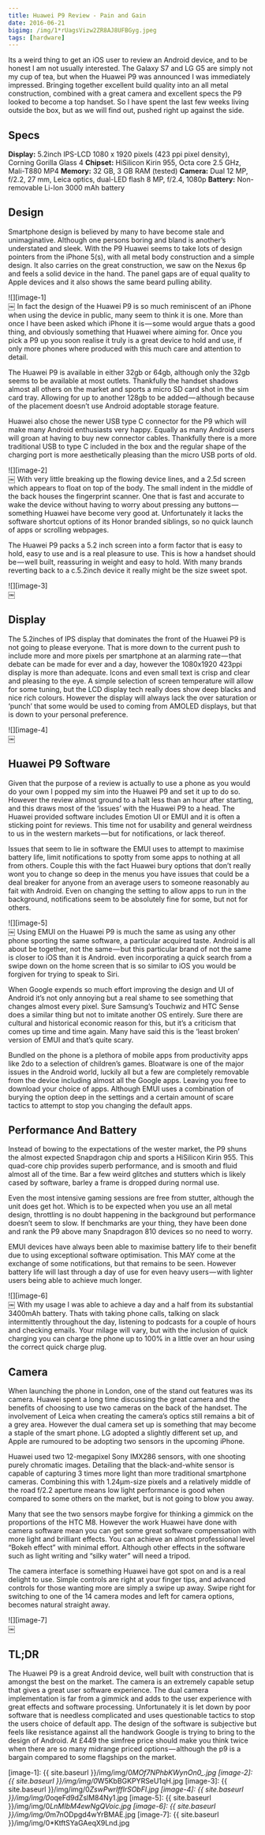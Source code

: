 ```yaml
---
title: Huawei P9 Review - Pain and Gain
date: 2016-06-21
bigimg: /img/1*rUagsVizw2ZR8AJ8UFBGyg.jpeg
tags: [hardware]
---
```

Its a weird thing to get an iOS user to review an Android device, and to be honest I am not usually interested. The Galaxy S7 and LG G5 are simply not my cup of tea, but when the Huawei P9 was announced I was immediately impressed. Bringing together excellent build quality into an all metal construction, combined with a great camera and excellent specs the P9 looked to become a top handset. So I have spent the last few weeks living outside the box, but as we will find out, pushed right up against the side.

## Specs
**Display:** 5.2inch IPS-LCD 1080 x 1920 pixels (423 ppi pixel density), Corning Gorilla Glass 4
**Chipset:** HiSilicon Kirin 955, Octa core 2.5 GHz, Mali-T880 MP4
**Memory:** 32 GB, 3 GB RAM (tested)
**Camera:** Dual 12 MP, f/2.2, 27 mm, Leica optics, dual-LED flash 8 MP, f/2.4, 1080p
**Battery:** Non-removable Li-Ion 3000 mAh battery

## Design
Smartphone design is believed by many to have become stale and unimaginative. Although one persons boring and bland is another’s understated and sleek. With the P9 Huawei seems to take lots of design pointers from the iPhone 5(s), with all metal body construction and a simple design. It also carries on the great construction, we saw on the Nexus 6p and feels a solid device in the hand. The panel gaps are of equal quality to Apple devices and it also shows the same beard pulling ability.

![][image-1]<br>
￼
In fact the design of the Huawei P9 is so much reminiscent of an iPhone when using the device in public, many seem to think it is one. More than once I have been asked which iPhone it is — some would argue thats a good thing, and obviously something that Huawei where aiming for. Once you pick a P9 up you soon realise it truly is a great device to hold and use, if only more phones where produced with this much care and attention to detail.

The Huawei P9 is available in either 32gb or 64gb, although only the 32gb seems to be available at most outlets. Thankfully the handset shadows almost all others on the market and sports a micro SD card shot in the sim card tray. Allowing for up to another 128gb to be added — although because of the placement doesn’t use Android adoptable storage feature.

Huawei also chose the newer USB type C connector for the P9 which will make many Android enthusiasts very happy. Equally as many Android users will groan at having to buy new connector cables. Thankfully there is a more traditional USB to type C included in the box and the regular shape of the charging port is more aesthetically pleasing than the micro USB ports of old.

![][image-2]<br>
￼
With very little breaking up the flowing device lines, and a 2.5d screen which appears to float on top of the body. The small indent in the middle of the back houses the fingerprint scanner. One that is fast and accurate to wake the device without having to worry about pressing any buttons — something Huawei have become very good at. Unfortunately it lacks the software shortcut options of its Honor branded siblings, so no quick launch of apps or scrolling webpages.

The Huawei P9 packs a 5.2 inch screen into a form factor that is easy to hold, easy to use and is a real pleasure to use. This is how a handset should be — well built, reassuring in weight and easy to hold. With many brands reverting back to a c.5.2inch device it really might be the size sweet spot.

![][image-3]<br>
￼
## Display
The 5.2inches of IPS display that dominates the front of the Huawei P9 is not going to please everyone. That is more down to the current push to include more and more pixels per smartphone at an alarming rate — that debate can be made for ever and a day, however the 1080x1920 423ppi display is more than adequate. Icons and even small text is crisp and clear and pleasing to the eye.
A simple selection of screen temperature will allow for some tuning, but the LCD display tech really does show deep blacks and nice rich colours. However the display will always lack the over saturation or ‘punch’ that some would be used to coming from AMOLED displays, but that is down to your personal preference.

![][image-4]<br>
￼
## Huawei P9 Software
Given that the purpose of a review is actually to use a phone as you would do your own I popped my sim into the Huawei P9 and set it up to do so. However the review almost ground to a halt less than an hour after starting, and this draws most of the ‘issues’ with the Huawei P9 to a head. The Huawei provided software includes Emotion UI or EMUI and it is often a sticking point for reviews. This time not for usability and general weirdness to us in the western markets — but for notifications, or lack thereof.

Issues that seem to lie in software the EMUI uses to attempt to maximise battery life, limit notifications to spotty from some apps to nothing at all from others. Couple this with the fact Huawei bury options that don’t really wont you to change so deep in the menus you have issues that could be a deal breaker for anyone from an average users to someone reasonably au fait with Android. Even on changing the setting to allow apps to run in the background, notifications seem to be absolutely fine for some, but not for others.

![][image-5]<br>
￼
Using EMUI on the Huawei P9 is much the same as using any other phone sporting the same software, a particular acquired taste. Android is all about be together, not the same — but this particular brand of not the same is closer to iOS than it is Android. even incorporating a quick search from a swipe down on the home screen that is so similar to iOS you would be forgiven for trying to speak to Siri.

When Google expends so much effort improving the design and UI of Android it’s not only annoying but a real shame to see something that changes almost every pixel. Sure Samsung’s Touchwiz and HTC Sense does a similar thing but not to imitate another OS entirely. Sure there are cultural and historical economic reason for this, but it’s a criticism that comes up time and time again. Many have said this is the ‘least broken’ version of EMUI and that’s quite scary.

Bundled on the phone is a plethora of mobile apps from productivity apps like 2do to a selection of children’s games. Bloatware is one of the major issues in the Android world, luckily all but a few are completely removable from the device including almost all the Google apps. Leaving you free to download your choice of apps. Although EMUI uses a combination of burying the option deep in the settings and a certain amount of scare tactics to attempt to stop you changing the default apps.

## Performance And Battery
Instead of bowing to the expectations of the wester market, the P9 shuns the almost expected Snapdragon chip and sports a HiSilicon Kirin 955. This quad-core chip provides superb performance, and is smooth and fluid almost all of the time. Bar a few weird glitches and stutters which is likely cased by software, barley a frame is dropped during normal use.

Even the most intensive gaming sessions are free from stutter, although the unit does get hot. Which is to be expected when you use an all metal design, throttling is no doubt happening in the background but performance doesn’t seem to slow. If benchmarks are your thing, they have been done and rank the P9 above many Snapdragon 810 devices so no need to worry.

EMUI devices have always been able to maximise battery life to their benefit due to using exceptional software optimisation. This MAY come at the exchange of some notifications, but that remains to be seen. However battery life will last through a day of use for even heavy users — with lighter users being able to achieve much longer.

![][image-6]<br>
￼
With my usage I was able to achieve a day and a half from its substantial 3400mAh battery. Thats with taking phone calls, talking on slack intermittently throughout the day, listening to podcasts for a couple of hours and checking emails. Your milage will vary, but with the inclusion of quick charging you can charge the phone up to 100% in a little over an hour using the correct quick charge plug.

## Camera
When launching the phone in London, one of the stand out features was its camera. Huawei spent a long time discussing the great camera and the benefits of choosing to use two cameras on the back of the handset. The involvement of Leica when creating the camera’s optics still remains a bit of a grey area. However the dual camera set up is something that may become a staple of the smart phone. LG adopted a slightly different set up, and Apple are rumoured to be adopting two sensors in the upcoming iPhone.

Huawei used two 12-megapixel Sony IMX286 sensors, with one shooting purely chromatic images. Detailing that the black-and-white sensor is capable of capturing 3 times more light than more traditional smartphone cameras. Combining this with 1.24μm-size pixels and a relatively middle of the road f/2.2 aperture means low light performance is good when compared to some others on the market, but is not going to blow you away.

Many that see the two sensors maybe forgive for thinking a gimmick on the proportions of the HTC M8. However the work Huawei have done with camera software mean you can get some great software compensation with more light and brilliant effects. You can achieve an almost professional level “Bokeh effect” with minimal effort. Although other effects in the software such as light writing and “silky water” will need a tripod.

The camera interface is something Huawei have got spot on and is a real delight to use. Simple controls are right at your finger tips, and advanced controls for those wanting more are simply a swipe up away. Swipe right for switching to one of the 14 camera modes and left for camera options, becomes natural straight away.

![][image-7]<br>
￼
## TL;DR
The Huawei P9 is a great Android device, well built with construction that is amongst the best on the market. The camera is an extremely capable setup that gives a great user software experience. The dual camera implementation is far from a gimmick and adds to the user experience with great effects and software processing.
Unfortunately it is let down by poor software that is needless complicated and uses questionable tactics to stop the users choice of default app. The design of the software is subjective but feels like resistance against all the handwork Google is trying to bring to the design of Android. At £449 the simfree price should make you think twice when there are so many midrange priced options — although the p9 is a bargain compared to some flagships on the market.

[image-1]:	{{ site.baseurl }}/img/img/0*MOf7NPhbKWynOn0_.jpg
[image-2]:	{{ site.baseurl }}/img/img/0*W5KbBGKPYRSeU1qH.jpg
[image-3]:	{{ site.baseurl }}/img/img/0*ZswPwrIfflrSObFl.jpg
[image-4]:	{{ site.baseurl }}/img/img/0*oqeFd9dZslM84Ny1.jpg
[image-5]:	{{ site.baseurl }}/img/img/0*LnMIbM4ewNgQVoic.jpg
[image-6]:	{{ site.baseurl }}/img/img/0*m7nODpgd4wYrBMAE.jpg
[image-7]:	{{ site.baseurl }}/img/img/0*KtftSYaGAeqX9Lnd.jpg
